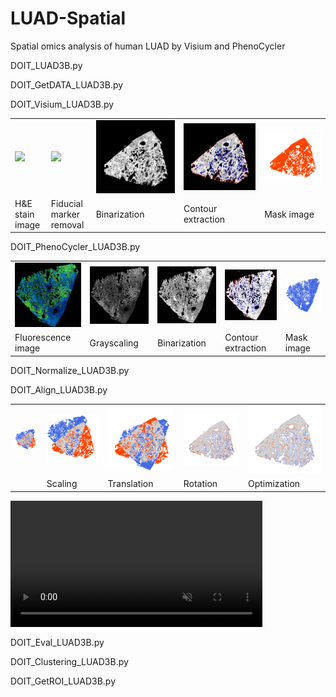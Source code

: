 # LUAD-Spatial
Spatial omics analysis of human LUAD by Visium and PhenoCycler

DOIT_LUAD3B.py

DOIT_GetDATA_LUAD3B.py

DOIT_Visium_LUAD3B.py

<table>
<tr>
<td><img src="img/visium/FFPE_LUAD_3_B-Visium_00.png"></td>
<td><img src="img/visium/FFPE_LUAD_3_B-Visium_tr_gray_with_circle_bgr.png"></td>
<td><img src="img/visium/FFPE_LUAD_3_B-Visium_tr_gray_without_circle_nega_bin.png"></td>
<td><img src="img/visium/FFPE_LUAD_3_B-Visium_tr_gray_without_circle_nega_bin_bgr_cont.png"></td>
<td><img src="img/visium/FFPE_LUAD_3_B-Visium_tr_gray_without_circle_nega_mask_with_hole_bgr.png"></td>
</tr>
<tr>
<td>H&E stain image</td>
<td>Fiducial marker removal</td>
<td>Binarization</td>
<td>Contour extraction</td>
<td>Mask image</td>
</tr>
</table>


DOIT_PhenoCycler_LUAD3B.py

<table>
<tr>
<td><img src="img/phenocycler/FFPE_LUAD_3_B-PhenoCycler-MULTI_bgr_bb_01.png"></td>
<td><img src="img/phenocycler/FFPE_LUAD_3_B-PhenoCycler-MULTI_gray_nega_01.png"></td>
<td><img src="img/phenocycler/FFPE_LUAD_3_B-PhenoCycler-MULTI_gray_nega_bin_01.png"></td>
<td><img src="img/phenocycler/FFPE_LUAD_3_B-PhenoCycler-MULTI_gray_nega_bin_dilate_erode_dilate_cont_01.png"></td>
<td><img src="img/phenocycler/FFPE_LUAD_3_B-PhenoCycler-MULTI_gray_nega_mask_with_hole_bgr_01.png"></td>
</tr>
<tr>
<td>Fluorescence image</td>
<td>Grayscaling</td>
<td>Binarization</td>
<td>Contour extraction</td>
<td>Mask image</td>
</tr>
</table>


DOIT_Normalize_LUAD3B.py

DOIT_Align_LUAD3B.py

<table>
<tr>
<td><img src="img/align/FFPE_LUAD_3_B_init_wh.png" ></t>
<td><img src="img/align/FFPE_LUAD_3_B_zoom_wh.png"></td>
<td><img src="img/align/FFPE_LUAD_3_B_shift_wh.png"></td>
<td><img src="img/align/FFPE_LUAD_3_B_rotate_wh.png"></td>
<td><img src="img/align/FFPE_LUAD_3_B_opt_wh.png"></td>
</tr>
<tr>
<td></td>
<td>Scaling</td>
<td>Translation</td>
<td>Rotation</td>
<td>Optimization</td>
</tr>
</table>

<div>
<video controls autoplay style="width:80%;" src="https://github.com/akinaka-dd/LUAD-Spatial/assets/173239467/52cc85bb-f3b8-482d-98ca-164f7bfcb809" muted="false" width="150"></video>
</div>

DOIT_Eval_LUAD3B.py

DOIT_Clustering_LUAD3B.py

DOIT_GetROI_LUAD3B.py





